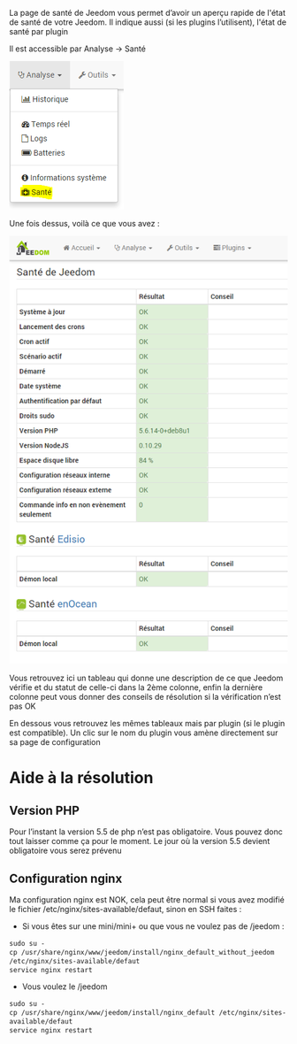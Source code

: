 La page de santé de Jeedom vous permet d’avoir un aperçu rapide de
l'état de santé de votre Jeedom. Il indique aussi (si les plugins
l’utilisent), l'état de santé par plugin

Il est accessible par Analyse → Santé

![](../images/health1.png)

Une fois dessus, voilà ce que vous avez :

![](../images/health2.png)

Vous retrouvez ici un tableau qui donne une description de ce que Jeedom
vérifie et du statut de celle-ci dans la 2ème colonne, enfin la dernière
colonne peut vous donner des conseils de résolution si la vérification
n’est pas OK

En dessous vous retrouvez les mêmes tableaux mais par plugin (si le
plugin est compatible). Un clic sur le nom du plugin vous amène
directement sur sa page de configuration

Aide à la résolution
====================

Version PHP
-----------

Pour l’instant la version 5.5 de php n’est pas obligatoire. Vous pouvez
donc tout laisser comme ça pour le moment. Le jour où la version 5.5
devient obligatoire vous serez prévenu

Configuration nginx
-------------------

Ma configuration nginx est NOK, cela peut être normal si vous avez
modifié le fichier /etc/nginx/sites-available/defaut, sinon en SSH
faites :

-   Si vous êtes sur une mini/mini+ ou que vous ne voulez pas de /jeedom
    :

<!-- -->

    sudo su -
    cp /usr/share/nginx/www/jeedom/install/nginx_default_without_jeedom /etc/nginx/sites-available/defaut
    service nginx restart

-   Vous voulez le /jeedom

<!-- -->

    sudo su -
    cp /usr/share/nginx/www/jeedom/install/nginx_default /etc/nginx/sites-available/defaut
    service nginx restart
